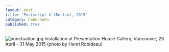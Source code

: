 ```yaml
---
layout: post
title: 'Postscript V (Berlin), 2015'
category: hahn-huhn
published: true
---
```


![punctuation.jpg]({{site.baseurl}}/assets/img/2016_Postscript_V_Berlin.jpg)
Installation at Presentation House Gallery, Vancouver, 23 April - 31 May 2015 (photo by Henri Robideau)
